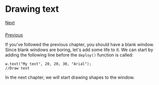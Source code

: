 # Drawing text

[Next](https://github.com/jptr218/jui/blob/main/man/input.md)
###
[Previous](https://github.com/jptr218/jui/blob/main/man/getting_started.md)

If you've followed the previous chapter, you should have a blank window. Since blank windows are boring, let's add some life to it. We can start by adding the following line before the `deploy()` function is called:
```
w.text("My text", 20, 20, 30, "Arial");                          //Draw text
```
In the next chapter, we will start drawing shapes to the window.
